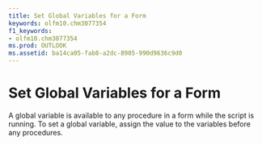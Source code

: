 ```yaml
---
title: Set Global Variables for a Form
keywords: olfm10.chm3077354
f1_keywords:
- olfm10.chm3077354
ms.prod: OUTLOOK
ms.assetid: ba14ca05-fab8-a2dc-8905-990d9636c9d0
---
```



# Set Global Variables for a Form

A global variable is available to any procedure in a form while the script is running. To set a global variable, assign the value to the variables before any procedures.


